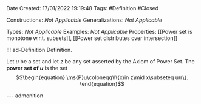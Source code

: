 <br />
<br />

Date Created: 17/01/2022 19:19:48
Tags: #Definition #Closed 

Constructions: _Not Applicable_
Generalizations: _Not Applicable_

Types: _Not Applicable_
Examples: _Not Applicable_ 
Properties: [[Power set is monotone w.r.t. subsets]], [[Power set distributes over intersection]]

!!! ad-Definition Definition.

Let $u$ be a set and let $z$ be any set asserted by the Axiom of Power Set. The **power set of $u$** is the set
$$\begin{equation}
    \ms{P}u\coloneqq\l\{x\in z\mid x\subseteq u\r\}.
\end{equation}$$

--- admonition
